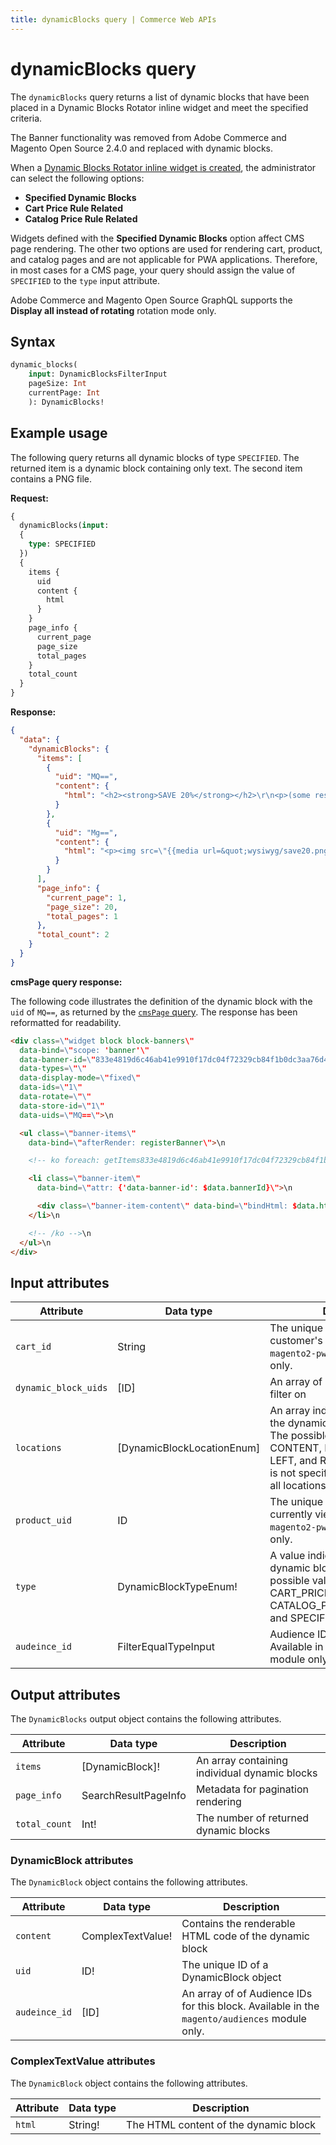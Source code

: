 ```yaml
---
title: dynamicBlocks query | Commerce Web APIs
---
```


# dynamicBlocks query

The `dynamicBlocks` query returns a list of dynamic blocks that have been placed in a Dynamic Blocks Rotator inline widget and meet the specified criteria.

<InlineAlert variant="info" slots="text" />

The Banner functionality was removed from Adobe Commerce and Magento Open Source 2.4.0 and replaced with dynamic blocks.

When a [Dynamic Blocks Rotator inline widget is created](https://docs.magento.com/user-guide/cms/dynamic-blocks-rotate.html), the administrator can select the following options:

*  **Specified Dynamic Blocks**
*  **Cart Price Rule Related**
*  **Catalog Price Rule Related**

Widgets defined with the **Specified Dynamic Blocks** option affect CMS page rendering. The other two options are used for rendering cart, product, and catalog pages and are not applicable for PWA applications. Therefore, in most cases for a CMS page, your query should assign the value of `SPECIFIED` to the `type` input attribute.

<InlineAlert variant="info" slots="text" />

Adobe Commerce and Magento Open Source GraphQL supports the **Display all instead of rotating** rotation mode only.

## Syntax

```graphql
dynamic_blocks(
    input: DynamicBlocksFilterInput
    pageSize: Int
    currentPage: Int
    ): DynamicBlocks!
```

## Example usage

The following query returns all dynamic blocks of type `SPECIFIED`. The returned item is a dynamic block containing only text. The second item contains a PNG file.

**Request:**

```graphql
{
  dynamicBlocks(input:
  {
    type: SPECIFIED
  })
  {
    items {
      uid
      content {
        html
      }
    }
    page_info {
      current_page
      page_size
      total_pages
    }
    total_count
  }
}
```

**Response:**

```json
{
  "data": {
    "dynamicBlocks": {
      "items": [
        {
          "uid": "MQ==",
          "content": {
            "html": "<h2><strong>SAVE 20%</strong></h2>\r\n<p>(some restrictions apply)</p>\r\n<p>&nbsp;</p>"
          }
        },
        {
          "uid": "Mg==",
          "content": {
            "html": "<p><img src=\"{{media url=&quot;wysiwyg/save20.png&quot;}}\" alt=\"save 20% red\"></p>"
          }
        }
      ],
      "page_info": {
        "current_page": 1,
        "page_size": 20,
        "total_pages": 1
      },
      "total_count": 2
    }
  }
}
```

**cmsPage query response:**

The following code illustrates the definition of the dynamic block with the `uid` of `MQ==`, as returned by the [`cmsPage` query](../../store/queries/cms-page.md). The response has been reformatted for readability.

```html
<div class=\"widget block block-banners\"
  data-bind=\"scope: 'banner'\"
  data-banner-id=\"833e4819d6c46ab41e9910f17dc04f72329cb84f1b0dc3aa76d43bcb11d605a6\"
  data-types=\"\"
  data-display-mode=\"fixed\"
  data-ids=\"1\"
  data-rotate=\"\"
  data-store-id=\"1\"
  data-uids=\"MQ==\">\n

  <ul class=\"banner-items\"
    data-bind=\"afterRender: registerBanner\">\n

    <!-- ko foreach: getItems833e4819d6c46ab41e9910f17dc04f72329cb84f1b0dc3aa76d43bcb11d605a6() -->\n

    <li class=\"banner-item\"
      data-bind=\"attr: {'data-banner-id': $data.bannerId}\">\n

      <div class=\"banner-item-content\" data-bind=\"bindHtml: $data.html\"></div>\n
    </li>\n

    <!-- /ko -->\n
  </ul>\n
</div>
```

## Input attributes

Attribute | Data type | Description
--- | --- | ---
`cart_id` | String | The unique ID that identifies the customer's cart. Available in the `magento2-pwa-commerce` module only.
`dynamic_block_uids` | [ID] | An array of dynamic block UIDs to filter on
`locations` | [DynamicBlockLocationEnum] | An array indicating the locations the dynamic block can be placed. The possible values are CONTENT, HEADER, FOOTER, LEFT, and RIGHT. If this attribute is not specified, the query returns all locations
`product_uid` | ID | The unique ID of the product currently viewed. Available in the `magento2-pwa-commerce` module only.
`type` | DynamicBlockTypeEnum! | A value indicating the type of dynamic block to filter on. The possible values are CART_PRICE_RULE_RELATED, CATALOG_PRICE_RULE_RELATED, and SPECIFIED
`audeince_id` | FilterEqualTypeInput | Audience ID for this block. Available in the `magento/audiences` module only.

## Output attributes

The `DynamicBlocks` output object contains the following attributes.

Attribute | Data type | Description
--- | --- | ---
`items` | [DynamicBlock]! | An array containing individual dynamic blocks
`page_info` | SearchResultPageInfo | Metadata for pagination rendering
`total_count` | Int! | The number of returned dynamic blocks

### DynamicBlock attributes

The `DynamicBlock` object contains the following attributes.

Attribute | Data type | Description
--- | --- | ---
`content` | ComplexTextValue! | Contains the renderable HTML code of the dynamic block
`uid` | ID! | The unique ID of a DynamicBlock object
`audeince_id` | [ID] | An array of of Audience IDs for this block. Available in the `magento/audiences` module only.

### ComplexTextValue attributes

The `DynamicBlock` object contains the following attributes.

Attribute | Data type | Description
--- | --- | ---
`html` | String! | The HTML content of the dynamic block
